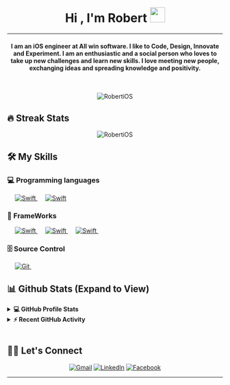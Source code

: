 
<h1 align="center">Hi , I'm Robert <img src="https://media.giphy.com/media/hvRJCLFzcasrR4ia7z/giphy.gif" width="35"></h1>

<hr/>
<h4 align="center">I am an iOS engineer at All win software. I like to Code, Design, Innovate and Experiment. I am an enthusiastic and a social person who loves to take up new challenges and learn new skills. I love meeting new people, exchanging ideas and spreading knowledge and positivity.</h4>
<br>
<p align="center"> <img src="https://komarev.com/ghpvc/?username=RobertiOS&label=Profile%20views&color=0e75b6&style=plastic" alt="RobertiOS" /> </p>

## 🔥 Streak Stats
<p align="center"><img src="https://github-readme-streak-stats.herokuapp.com/?user=RobertiOS&theme=algolia" alt="RobertiOS"  /></p>


## 🛠️ My Skills

### 💻 Programming languages
<p align="left"> 
  &emsp; 
  <a href="https://www.swift.org/" target="_blank"> 
    <img alt="Swift" src="https://img.shields.io/badge/Swift-FA7343?style=for-the-badge&logo=swift&logoColor=white">
  </a> 
  &emsp;
  <a href="" target="_blank"> 
    <img alt="Swift" src="https://img.shields.io/badge/javascript-%23323330.svg?style=for-the-badge&logo=javascript&logoColor=%23F7DF1E">
  </a>
</p>

### 📀 FrameWorks
<p align="left"> 
  &emsp; 
  <a href="" target="_blank"> 
    <img alt="Swift" src="https://img.shields.io/badge/combine-%23323330.svg?style=for-the-badge&logo=combine&logoColor=%23FDDF10">
  </a> 
  &emsp;
  <a href="" target="_blank"> 
    <img alt="Swift" src="https://img.shields.io/badge/SwiftUI-%23323330.svg?style=for-the-badge&logo=SwiftUI&logoColor=%23E7DF13">
  </a> 
  &emsp;
  <a href="" target="_blank"> 
    <img alt="Swift" src="https://img.shields.io/badge/UIKit-%23323330.svg?style=for-the-badge&logo=UIKit&logoColor=%23E7DF13">
  </a> 
  &emsp;
</p>

### 🗄 Source Control
<p align="left"> 
&emsp; 
   <a href="" target="_blank"> 
    <img alt="Git" src="https://img.shields.io/badge/GIT-E44C30?style=for-the-badge&logo=git&logoColor=white">
  </a> 
  &emsp;
</p>

## 📊 Github Stats (Expand to View) 


<details> 
  <summary><b>💻 GitHub Profile Stats</b></summary>
  <br/>
  <p align="center">
    <a href="https://github.com/anuraghazra/github-readme-stats"><img alt="Robert's Github Stats" src="https://github-readme-stats.vercel.app/api?username=RobertiOS&show_icons=true&count_private=true&theme=algolia" height="192px"/></a>
<br/>
  &nbsp;
	  <img src="https://github-readme-stats.vercel.app/api/top-langs?username=RobertiOS&show_icons=true&locale=en&layout=compact&theme=algolia" alt="RobertiOS" height="192px"/>
  <br/>
  <b>Note:</b> Top languages is only a metric of the languages my public code consists of and doesn't reflect experience or skill level.
  </p>
</details>


<details>
  <summary><b>⚡ Recent GitHub Activity</b></summary>
  <br/>
   <a href="https://github.com/RobertiOS"><img alt="Robert's Activity Graph" src="https://activity-graph.herokuapp.com/graph?username=RobertiOS&custom_title=Robert's%20Contribution%20Graph&theme=react-dark" /></a>
  <br/>

</details>

<br/>

## 🙋‍♀️ Let's Connect
<p align="center">
	<a href="mailto:robert.ios.developer@gmail.com"><img src="https://img.icons8.com/bubbles/50/000000/gmail.png" alt="Gmail"/></a>
	<a href="https://www.linkedin.com/in/roberto-corrales-134a95140/"><img src="https://img.icons8.com/bubbles/50/000000/linkedin.png" alt="LinkedIn"/></a>
	<a href="https://www.facebook.com/TheRealRider69"><img src="https://img.icons8.com/bubbles/50/000000/facebook-new.png" alt="Facebook"/></a>
	
</p>

<hr/>








